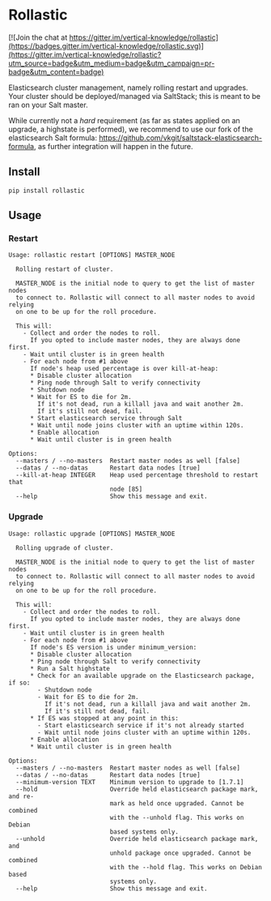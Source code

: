 Rollastic
=========

[![Join the chat at https://gitter.im/vertical-knowledge/rollastic](https://badges.gitter.im/vertical-knowledge/rollastic.svg)](https://gitter.im/vertical-knowledge/rollastic?utm_source=badge&utm_medium=badge&utm_campaign=pr-badge&utm_content=badge)

Elasticsearch cluster management, namely rolling restart and upgrades.
Your cluster should be deployed/managed via SaltStack; this is meant to be ran on your Salt master.

While currently not a *hard* requirement (as far as states applied on an upgrade, a highstate is performed), we
recommend to use our fork of the elasticsearch Salt formula: https://github.com/vkgit/saltstack-elasticsearch-formula,
as further integration will happen in the future.


Install
-------

```
pip install rollastic
```

Usage
-----

### Restart

```
Usage: rollastic restart [OPTIONS] MASTER_NODE

  Rolling restart of cluster.

  MASTER_NODE is the initial node to query to get the list of master nodes
  to connect to. Rollastic will connect to all master nodes to avoid relying
  on one to be up for the roll procedure.

  This will:
    - Collect and order the nodes to roll.
      If you opted to include master nodes, they are always done first.
    - Wait until cluster is in green health
    - For each node from #1 above
      If node's heap used percentage is over kill-at-heap:
      * Disable cluster allocation
      * Ping node through Salt to verify connectivity
      * Shutdown node
      * Wait for ES to die for 2m.
        If it's not dead, run a killall java and wait another 2m.
        If it's still not dead, fail.
      * Start elasticsearch service through Salt
      * Wait until node joins cluster with an uptime within 120s.
      * Enable allocation
      * Wait until cluster is in green health

Options:
  --masters / --no-masters  Restart master nodes as well [false]
  --datas / --no-datas      Restart data nodes [true]
  --kill-at-heap INTEGER    Heap used percentage threshold to restart that
                            node [85]
  --help                    Show this message and exit.
```

### Upgrade

```
Usage: rollastic upgrade [OPTIONS] MASTER_NODE

  Rolling upgrade of cluster.

  MASTER_NODE is the initial node to query to get the list of master nodes
  to connect to. Rollastic will connect to all master nodes to avoid relying
  on one to be up for the roll procedure.

  This will:
    - Collect and order the nodes to roll.
      If you opted to include master nodes, they are always done first.
    - Wait until cluster is in green health
    - For each node from #1 above
      If node's ES version is under minimum_version:
      * Disable cluster allocation
      * Ping node through Salt to verify connectivity
      * Run a Salt highstate
      * Check for an available upgrade on the Elasticsearch package, if so:
        - Shutdown node
        - Wait for ES to die for 2m.
          If it's not dead, run a killall java and wait another 2m.
          If it's still not dead, fail.
      * If ES was stopped at any point in this:
        - Start elasticsearch service if it's not already started
        - Wait until node joins cluster with an uptime within 120s.
      * Enable allocation
      * Wait until cluster is in green health

Options:
  --masters / --no-masters  Restart master nodes as well [false]
  --datas / --no-datas      Restart data nodes [true]
  --minimum-version TEXT    Minimum version to upgrade to [1.7.1]
  --hold                    Override held elasticsearch package mark, and re-
                            mark as held once upgraded. Cannot be combined
                            with the --unhold flag. This works on Debian
                            based systems only.
  --unhold                  Override held elasticsearch package mark, and
                            unhold package once upgraded. Cannot be combined
                            with the --hold flag. This works on Debian based
                            systems only.
  --help                    Show this message and exit.
```
